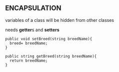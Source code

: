 ## ENCAPSULATION 

variables of a class will be hidden from other classes

needs **getter**s and **setters**

```
public void setBreed(string breedName){
  breed= breedName;
}
 ```

```
public string getBreed(string breedName){
  return breedName;
}
 ```
